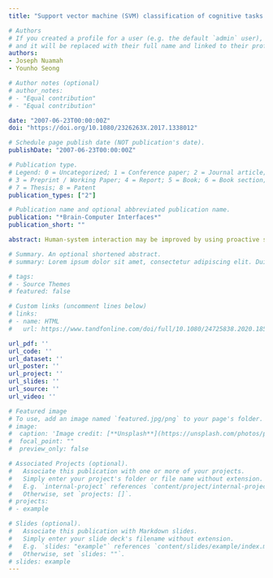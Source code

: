 ```yaml
---
title: "Support vector machine (SVM) classification of cognitive tasks based on electroencephalography (EEG) engagement index"

# Authors
# If you created a profile for a user (e.g. the default `admin` user), write the username (folder name) here 
# and it will be replaced with their full name and linked to their profile.
authors:
- Joseph Nuamah
- Younho Seong

# Author notes (optional)
# author_notes:
# - "Equal contribution"
# - "Equal contribution"

date: "2007-06-23T00:00:00Z"
doi: "https://doi.org/10.1080/2326263X.2017.1338012"

# Schedule page publish date (NOT publication's date). 
publishDate: "2007-06-23T00:00:00Z"

# Publication type.
# Legend: 0 = Uncategorized; 1 = Conference paper; 2 = Journal article;
# 3 = Preprint / Working Paper; 4 = Report; 5 = Book; 6 = Book section;
# 7 = Thesis; 8 = Patent
publication_types: ["2"]

# Publication name and optional abbreviated publication name.
publication: "*Brain-Computer Interfaces*"
publication_short: ""

abstract: Human-system interaction may be improved by using proactive systems that detect, measure, and assess a user’s cognitive state in real time via diagnostic neurophysiological sensors and appropriate classification methods. The electroencephalography (EEG) task engagement index (TEI), a ratio of EEG power bands (beta/(alpha + theta)), may be used to track how cognitively engaged a person is in a task. In the present study, we performed statistical tests of significance on task engagement indices computed from EEG recorded from six healthy participants who performed five separate cognitive tasks. For all participants, we found a statistically significant difference in task engagement indices between the five cognitive tasks. Also, we used task engagement indices as inputs to support vector machines (SVMs) to allow identification and offline classification of cognitive engagement. We designed six separate multiclass SVMs to classify five cognitive tasks for the participants. The average classification accuracy across the six participants was 93.33 ± 8.16%. The results show that differences in cognitive task demand do elicit different degrees of cognitive engagement, which can be measured through the use of the TEI.

# Summary. An optional shortened abstract.
# summary: Lorem ipsum dolor sit amet, consectetur adipiscing elit. Duis posuere tellus ac convallis placerat. Proin tincidunt magna sed ex sollicitudin condimentum.

# tags:
# - Source Themes
# featured: false

# Custom links (uncomment lines below)
# links:
# - name: HTML
#   url: https://www.tandfonline.com/doi/full/10.1080/24725838.2020.1855272?casa_token=168ZfRqGyj0AAAAA%3Ah0JV_DKzCQSRIgJwncol0jZkudpPmXXu6UZ7U12LUrVK6Pn-c61JtH5dCtYw1alGA2rlIsnr1sBFbQ

url_pdf: ''
url_code: ''
url_dataset: ''
url_poster: ''
url_project: ''
url_slides: ''
url_source: ''
url_video: ''

# Featured image
# To use, add an image named `featured.jpg/png` to your page's folder. 
# image:
#  caption: 'Image credit: [**Unsplash**](https://unsplash.com/photos/pLCdAaMFLTE)'
#  focal_point: ""
#  preview_only: false

# Associated Projects (optional).
#   Associate this publication with one or more of your projects.
#   Simply enter your project's folder or file name without extension.
#   E.g. `internal-project` references `content/project/internal-project/index.md`.
#   Otherwise, set `projects: []`.
# projects:
# - example

# Slides (optional).
#   Associate this publication with Markdown slides.
#   Simply enter your slide deck's filename without extension.
#   E.g. `slides: "example"` references `content/slides/example/index.md`.
#   Otherwise, set `slides: ""`.
# slides: example
---
```

